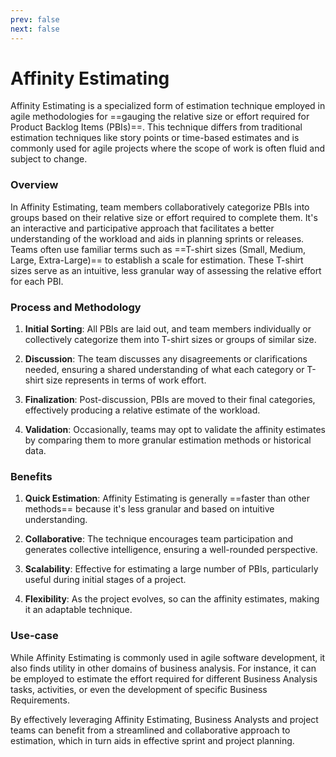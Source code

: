 ```yaml
---
prev: false
next: false
---
```


# Affinity Estimating

Affinity Estimating is a specialized form of estimation technique employed in agile methodologies for ==gauging the relative size or effort required for Product Backlog Items (PBIs)==. This technique differs from traditional estimation techniques like story points or time-based estimates and is commonly used for agile projects where the scope of work is often fluid and subject to change.

### Overview

In Affinity Estimating, team members collaboratively categorize PBIs into groups based on their relative size or effort required to complete them. It's an interactive and participative approach that facilitates a better understanding of the workload and aids in planning sprints or releases. Teams often use familiar terms such as ==T-shirt sizes (Small, Medium, Large, Extra-Large)== to establish a scale for estimation. These T-shirt sizes serve as an intuitive, less granular way of assessing the relative effort for each PBI.

### Process and Methodology

1. **Initial Sorting**: All PBIs are laid out, and team members individually or collectively categorize them into T-shirt sizes or groups of similar size.

2. **Discussion**: The team discusses any disagreements or clarifications needed, ensuring a shared understanding of what each category or T-shirt size represents in terms of work effort.

3. **Finalization**: Post-discussion, PBIs are moved to their final categories, effectively producing a relative estimate of the workload.

4. **Validation**: Occasionally, teams may opt to validate the affinity estimates by comparing them to more granular estimation methods or historical data.

### Benefits

1. **Quick Estimation**: Affinity Estimating is generally ==faster than other methods== because it's less granular and based on intuitive understanding.

2. **Collaborative**: The technique encourages team participation and generates collective intelligence, ensuring a well-rounded perspective.

3. **Scalability**: Effective for estimating a large number of PBIs, particularly useful during initial stages of a project.

4. **Flexibility**: As the project evolves, so can the affinity estimates, making it an adaptable technique.

### Use-case

While Affinity Estimating is commonly used in agile software development, it also finds utility in other domains of business analysis. For instance, it can be employed to estimate the effort required for different Business Analysis tasks, activities, or even the development of specific Business Requirements.

By effectively leveraging Affinity Estimating, Business Analysts and project teams can benefit from a streamlined and collaborative approach to estimation, which in turn aids in effective sprint and project planning.
